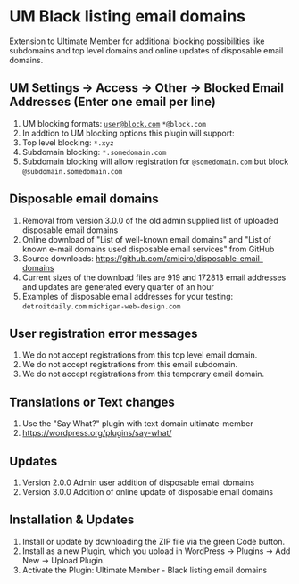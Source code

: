 # UM Black listing email domains
Extension to Ultimate Member for additional blocking possibilities like subdomains and top level domains and online updates of disposable email domains.

## UM Settings -> Access -> Other -> Blocked Email Addresses (Enter one email per line)
1. UM blocking formats: <code>user@block.com</code> <code>*@block.com</code> 
2. In addtion to UM blocking options this plugin will support:
3. Top level blocking: <code>*.xyz</code>
4. Subdomain blocking: <code>*.somedomain.com</code>
5. Subdomain blocking will allow registration for <code>@somedomain.com</code> but block <code>@subdomain.somedomain.com</code>

## Disposable email domains
1. Removal from version 3.0.0 of the old admin supplied list of uploaded disposable email domains
2. Online download of "List of well-known email domains" and "List of known e-mail domains used disposable email services" from GitHub
3. Source downloads: https://github.com/amieiro/disposable-email-domains
4. Current sizes of the download files are 919 and 172813 email addresses and updates are generated every quarter of an hour
5. Examples of disposable email addresses for your testing:  <code></code> <code>detroitdaily.com</code> <code>michigan-web-design.com</code>

## User registration error messages
1. We do not accept registrations from this top level email domain.
2. We do not accept registrations from this email subdomain.
3. We do not accept registrations from this temporary email domain.

## Translations or Text changes
1. Use the "Say What?" plugin with text domain ultimate-member
2. https://wordpress.org/plugins/say-what/

## Updates
1. Version 2.0.0 Admin user addition of disposable email domains
2. Version 3.0.0 Addition of online update of disposable email domains

## Installation & Updates
1. Install or update by downloading the ZIP file via the green Code button.
2. Install as a new Plugin, which you upload in WordPress -> Plugins -> Add New -> Upload Plugin.
3. Activate the Plugin: Ultimate Member - Black listing email domains
